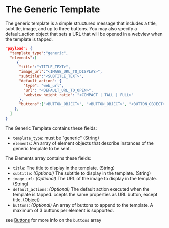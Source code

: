 # The Generic Template

The generic template is a simple structured message that includes a title, subtitle, image, and up to three buttons. You may also specify a default_action object that sets a URL that will be opened in a webview when the template is tapped.

```json
"payload": {
  "template_type":"generic",
  "elements":[
     {
      "title":"<TITLE_TEXT>",
      "image_url":"<IMAGE_URL_TO_DISPLAY>",
      "subtitle":"<SUBTITLE_TEXT>",
      "default_action": {
        "type": "web_url",
        "url": "<DEFAULT_URL_TO_OPEN>",
        "webview_height_ratio": "<COMPACT | TALL | FULL>"
      },
      "buttons":["<BUTTON_OBJECT>", "<BUTTON_OBJECT>", "<BUTTON_OBJECT>" ]      
    },
  ]
}
```

The Generic Template contains these fields:

- `template_type`: must be "generic" (String)
- `elements`: An array of element objects that describe instances of the generic template to be sent.

The Elements array contains these fields:
- `title`: The title to display in the template. (String)
- `subtitle`: _(Optional)_  The subtitle to display in the template. (String)
- `image_url`: _(Optional)_ The URL of the image to display in the template. (String)
- `default_actions`: _(Optional)_ The default action executed when the template is tapped. ccepts the same properties as URL button, except title. (Object)
- `buttons`: _(Optional)_ An array of buttons to append to the template. A maximum of 3 buttons per element is supported.

see [Buttons](../buttons/) for more info on the ```buttons``` array